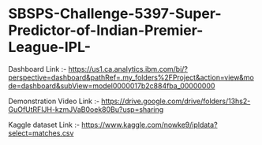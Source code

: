 # SBSPS-Challenge-5397-Super-Predictor-of-Indian-Premier-League-IPL-

Dashboard Link :- https://us1.ca.analytics.ibm.com/bi/?perspective=dashboard&pathRef=.my_folders%2FProject&action=view&mode=dashboard&subView=model0000017b2c884fba_00000000

Demonstration Video Link :- https://drive.google.com/drive/folders/13hs2-GuOfUtRFlJH-kzmJVaB0oek80Bu?usp=sharing

Kaggle dataset Link :- https://www.kaggle.com/nowke9/ipldata?select=matches.csv
